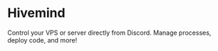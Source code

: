 # Hivemind
Control your VPS or server directly from Discord. Manage processes, deploy code, and more!
